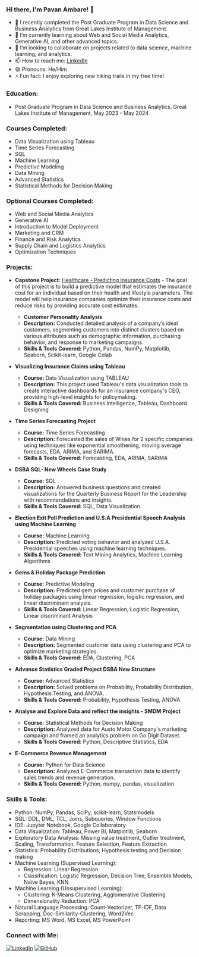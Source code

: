 ### Hi there, I'm Pavan Ambare! 👋

- 🔭 I recently completed the Post Graduate Program in Data Science and Business Analytics from Great Lakes Institute of Management.
- 🌱 I’m currently learning about Web and Social Media Analytics, Generative AI, and other advanced topics.
- 👯 I’m looking to collaborate on projects related to data science, machine learning, and analytics.
- 📫 How to reach me: [LinkedIn](https://www.linkedin.com/in/pavan-ambare-542b961a3/)
- 😄 Pronouns: He/Him
- ⚡ Fun fact: I enjoy exploring new hiking trails in my free time!

### Education:
- Post Graduate Program in Data Science and Business Analytics, Great Lakes Institute of Management, May 2023 - May 2024

### Courses Completed:
- Data Visualization using Tableau
- Time Series Forecasting
- SQL
- Machine Learning
- Predictive Modeling
- Data Mining
- Advanced Statistics
- Statistical Methods for Decision Making

### Optional Courses Completed:
- Web and Social Media Analytics
- Generative AI
- Introduction to Model Deployment
- Marketing and CRM
- Finance and Risk Analytics
- Supply Chain and Logistics Analytics
- Optimization Techniques

### Projects:
- **Capstone Project:** [Healthcare - Predicting Insurance Costs](#) - The goal of this project is to build a predictive model that estimates the insurance cost for an individual based on their health and lifestyle parameters. The model will help insurance companies optimize their insurance costs and reduce risks by providing accurate cost estimates.

  - **Customer Personality Analysis**
  - **Description:** Conducted detailed analysis of a company’s ideal customers, segmenting customers into distinct clusters based on various attributes such as demographic information, purchasing behavior, and response to marketing campaigns.
  - **Skills & Tools Covered:** Python, Pandas, NumPy, Matplotlib, Seaborn, Scikit-learn, Google Colab
  
- **Visualizing Insurance Claims using Tableau**
  - **Course:** Data Visualization using TABLEAU
  - **Description:** This project used Tableau's data visualization tools to create interactive dashboards for an Insurance company's CEO, providing high-level insights for policymaking.
  - **Skills & Tools Covered:** Business Intelligence, Tableau, Dashboard Designing

- **Time Series Forecasting Project**
  - **Course:** Time Series Forecasting
  - **Description:** Forecasted the sales of Wines for 2 specific companies using techniques like exponential smoothening, moving average forecasts, EDA, ARIMA, and SARIMA.
  - **Skills & Tools Covered:** Forecasting, EDA, ARIMA, SARIMA

- **DSBA SQL- New Wheels Case Study**
  - **Course:** SQL
  - **Description:** Answered business questions and created visualizations for the Quarterly Business Report for the Leadership with recommendations and insights.
  - **Skills & Tools Covered:** SQL, Data Visualization

- **Election Exit Poll Prediction and U.S.A Presidential Speech Analysis using Machine Learning**
  - **Course:** Machine Learning
  - **Description:** Predicted voting behavior and analyzed U.S.A. Presidential speeches using machine learning techniques.
  - **Skills & Tools Covered:** Text Mining Analytics, Machine Learning Algorithms

- **Gems & Holiday Package Prediction**
  - **Course:** Predictive Modeling
  - **Description:** Predicted gem prices and customer purchase of holiday packages using linear regression, logistic regression, and linear discriminant analysis.
  - **Skills & Tools Covered:** Linear Regression, Logistic Regression, Linear discriminant Analysis

- **Segmentation using Clustering and PCA**
  - **Course:** Data Mining
  - **Description:** Segmented customer data using clustering and PCA to optimize marketing strategies.
  - **Skills & Tools Covered:** EDA, Clustering, PCA

- **Advance Statistics Graded Project DSBA New Structure**
  - **Course:** Advanced Statistics
  - **Description:** Solved problems on Probability, Probability Distribution, Hypothesis Testing, and ANOVA.
  - **Skills & Tools Covered:** Probability, Hypothesis Testing, ANOVA

- **Analyse and Explore Data and reflect the insights - SMDM Project**
  - **Course:** Statistical Methods for Decision Making
  - **Description:** Analyzed data for Austo Motor Company's marketing campaign and framed an analytics problem on Go Digit Dataset.
  - **Skills & Tools Covered:** Python, Descriptive Statistics, EDA

- **E-Commerce Revenue Management**
  - **Course:** Python for Data Science
  - **Description:** Analyzed E-Commerce transaction data to identify sales trends and revenue generation.
  - **Skills & Tools Covered:** Python, numpy, pandas, visualization

### Skills & Tools:
- Python: NumPy, Pandas, SciPy, scikit-learn, Statsmodels
- SQL: DDL, DML, TCL, Joins, Subqueries, Window Functions
- IDE: Jupyter Notebook, Google Collaboratory
- Data Visualization: Tableau, Power BI, Matplotlib, Seaborn
- Exploratory Data Analysis: Missing value treatment, Outlier treatment, Scaling, Transformation, Feature Selection, Feature Extraction
- Statistics: Probability Distributions, Hypothesis testing and Decision making
- Machine Learning (Supervised Learning): 
    - Regression: Linear Regression
    - Classification: Logistic Regression, Decision Tree, Ensemble Models, Naïve Bayes, KNN
- Machine Learning (Unsupervised Learning): 
    - Clustering: K-Means Clustering, Agglomerative Clustering
    - Dimensionality Reduction: PCA
- Natural Language Processing: Count-Vectorizer, TF-IDF, Data Scrapping, Doc-Similarity-Clustering, Word2Vec
- Reporting: MS Word, MS Excel, MS PowerPoint

### Connect with Me:
[![LinkedIn](https://img.shields.io/badge/LinkedIn-0077B5?style=for-the-badge&logo=linkedin&logoColor=white)](http://www.linkedin.com/in/pavan-ambare-542b961a3)
[![GitHub](https://img.shields.io/badge/GitHub-100000?style=for-the-badge&logo=github&logoColor=white)](https://github.com/PavanAmbare)

